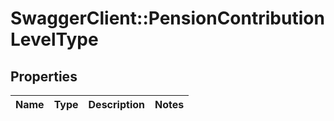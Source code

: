 # SwaggerClient::PensionContributionLevelType

## Properties
Name | Type | Description | Notes
------------ | ------------- | ------------- | -------------

